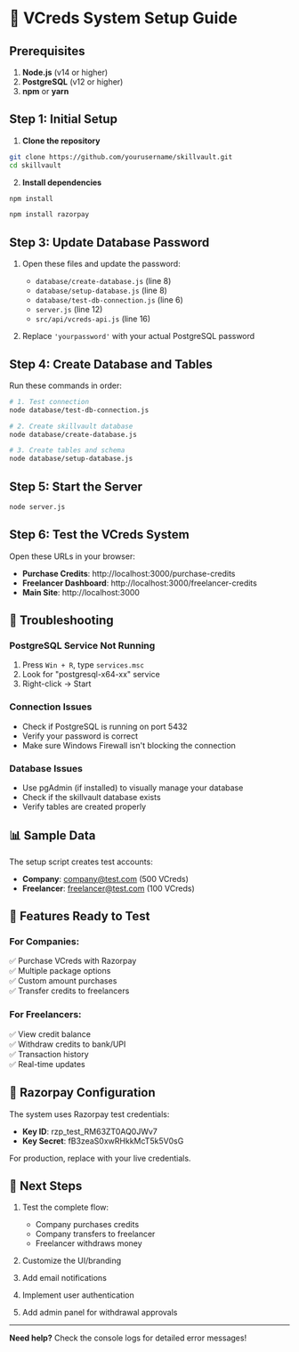 # 🚀 VCreds System Setup Guide

## Prerequisites

1. **Node.js** (v14 or higher)
2. **PostgreSQL** (v12 or higher)
3. **npm** or **yarn**

## Step 1: Initial Setup

1. **Clone the repository**
```bash
git clone https://github.com/yourusername/skillvault.git
cd skillvault
```

2. **Install dependencies**
```bash
npm install
```

```bash
npm install razorpay
```

## Step 3: Update Database Password

1. Open these files and update the password:
   - `database/create-database.js` (line 8)
   - `database/setup-database.js` (line 8) 
   - `database/test-db-connection.js` (line 6)
   - `server.js` (line 12)
   - `src/api/vcreds-api.js` (line 16)

2. Replace `'yourpassword'` with your actual PostgreSQL password

## Step 4: Create Database and Tables

Run these commands in order:

```bash
# 1. Test connection
node database/test-db-connection.js

# 2. Create skillvault database
node database/create-database.js

# 3. Create tables and schema
node database/setup-database.js
```

## Step 5: Start the Server

```bash
node server.js
```

## Step 6: Test the VCreds System

Open these URLs in your browser:

- **Purchase Credits**: http://localhost:3000/purchase-credits
- **Freelancer Dashboard**: http://localhost:3000/freelancer-credits
- **Main Site**: http://localhost:3000

## 🔧 Troubleshooting

### PostgreSQL Service Not Running
1. Press `Win + R`, type `services.msc`
2. Look for "postgresql-x64-xx" service
3. Right-click → Start

### Connection Issues
- Check if PostgreSQL is running on port 5432
- Verify your password is correct
- Make sure Windows Firewall isn't blocking the connection

### Database Issues
- Use pgAdmin (if installed) to visually manage your database
- Check if the skillvault database exists
- Verify tables are created properly

## 📊 Sample Data

The setup script creates test accounts:
- **Company**: company@test.com (500 VCreds)
- **Freelancer**: freelancer@test.com (100 VCreds)

## 🎯 Features Ready to Test

### For Companies:
✅ Purchase VCreds with Razorpay  
✅ Multiple package options  
✅ Custom amount purchases  
✅ Transfer credits to freelancers  

### For Freelancers:
✅ View credit balance  
✅ Withdraw credits to bank/UPI  
✅ Transaction history  
✅ Real-time updates  

## 🔐 Razorpay Configuration

The system uses Razorpay test credentials:
- **Key ID**: rzp_test_RM63ZT0AQ0JWv7
- **Key Secret**: fB3zeaS0xwRHkkMcT5k5V0sG

For production, replace with your live credentials.

## 📱 Next Steps

1. Test the complete flow:
   - Company purchases credits
   - Company transfers to freelancer
   - Freelancer withdraws money

2. Customize the UI/branding
3. Add email notifications
4. Implement user authentication
5. Add admin panel for withdrawal approvals

---

**Need help?** Check the console logs for detailed error messages!